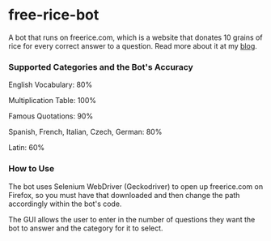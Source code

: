 # free-rice-bot
A bot that runs on freerice.com, which is a website that donates 10 grains of rice for every correct answer to a question. Read more about it at my [blog](https://medium.com/@saahilkumar/how-i-made-a-bot-that-can-raise-money-for-charity-490a302f404f?source=friends_link&sk=c06f55677134aa8b4e151634c8dc056b).

### Supported Categories and the Bot's Accuracy

English Vocabulary: 80%

Multiplication Table: 100%

Famous Quotations: 90%

Spanish, French, Italian, Czech, German: 80%

Latin: 60%

### How to Use
The bot uses Selenium WebDriver (Geckodriver) to open up freerice.com on Firefox, 
so you must have that downloaded and then change the path accordingly within the bot's code.

The GUI allows the user to enter in the number of questions they want the bot to answer
and the category for it to select.

